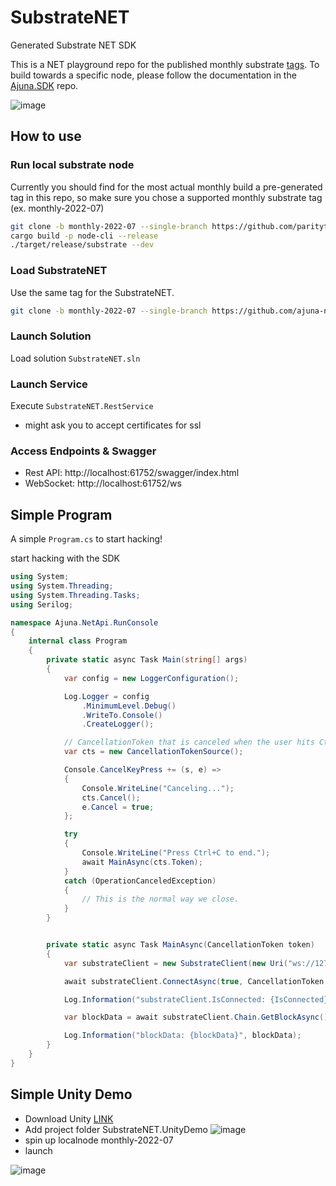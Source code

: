 # SubstrateNET
Generated Substrate NET SDK

This is a NET playground repo for the published monthly substrate [tags](https://github.com/paritytech/substrate/tags). To build towards a specific node, please follow the documentation in the [Ajuna.SDK](https://github.com/ajuna-network/Ajuna.SDK) repo.

![image](https://user-images.githubusercontent.com/17710198/179053169-72f64582-24f8-43cd-bf34-86d6660c7c81.png)

## How to use

### Run local substrate node
Currently you should find for the most actual monthly build a pre-generated tag in this repo, so make sure you chose a supported monthly substrate tag (ex. monthly-2022-07)

```bash
git clone -b monthly-2022-07 --single-branch https://github.com/paritytech/substrate.git
cargo build -p node-cli --release
./target/release/substrate --dev
```

### Load SubstrateNET
Use the same tag for the SubstrateNET.

```bash
git clone -b monthly-2022-07 --single-branch https://github.com/ajuna-network/SubstrateNET.git
```

### Launch Solution
Load solution `SubstrateNET.sln`

### Launch Service
Execute `SubstrateNET.RestService`
- might ask you to accept certificates for ssl

### Access Endpoints & Swagger
- Rest API: http://localhost:61752/swagger/index.html 
- WebSocket: http://localhost:61752/ws 

## Simple Program

A simple `Program.cs` to start hacking!

start hacking with the SDK
```csharp
using System;
using System.Threading;
using System.Threading.Tasks;
using Serilog;

namespace Ajuna.NetApi.RunConsole
{
    internal class Program
    {
        private static async Task Main(string[] args)
        {
            var config = new LoggerConfiguration();

            Log.Logger = config
                .MinimumLevel.Debug()
                .WriteTo.Console()
                .CreateLogger();

            // CancellationToken that is canceled when the user hits Ctrl+C.
            var cts = new CancellationTokenSource();

            Console.CancelKeyPress += (s, e) =>
            {
                Console.WriteLine("Canceling...");
                cts.Cancel();
                e.Cancel = true;
            };

            try
            {
                Console.WriteLine("Press Ctrl+C to end.");
                await MainAsync(cts.Token);
            }
            catch (OperationCanceledException)
            {
                // This is the normal way we close.
            }
        }


        private static async Task MainAsync(CancellationToken token)
        {
            var substrateClient = new SubstrateClient(new Uri("ws://127.0.0.1:9944"));

            await substrateClient.ConnectAsync(true, CancellationToken.None);

            Log.Information("substrateClient.IsConnected: {IsConnected}", substrateClient.IsConnected);

            var blockData = await substrateClient.Chain.GetBlockAsync();

            Log.Information("blockData: {blockData}", blockData);
        }
    }
}
```

## Simple Unity Demo

- Download Unity [LINK](https://unity.com/download)
- Add project folder SubstrateNET.UnityDemo
![image](https://user-images.githubusercontent.com/17710198/179782619-9b2b9bb4-bb4f-4526-ba34-b80c5f4a3d55.png)
- spin up localnode monthly-2022-07
- launch

![image](https://user-images.githubusercontent.com/17710198/179059678-e8578c14-50bf-4ad7-95c1-252f7ac2503d.png)

